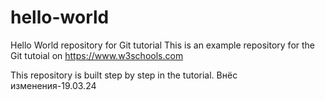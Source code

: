 # hello-world
Hello World repository for Git tutorial
This is an example repository for the Git tutoial on https://www.w3schools.com

This repository is built step by step in the tutorial.
Внёс изменения-19.03.24
